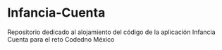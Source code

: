 Infancia-Cuenta
===============

Repositorio dedicado al alojamiento del código de la aplicación Infancia Cuenta para el reto Codedno México
